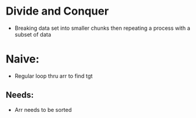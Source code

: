 # Divide and Conquer

- Breaking data set into smaller chunks then repeating a process with a subset of data

# Naive:

- Regular loop thru arr to find tgt

## Needs:

- Arr needs to be sorted
